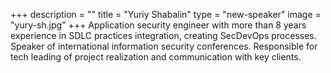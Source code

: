 +++
description = ""
title = "Yuriy Shabalin"
type = "new-speaker"
image = "yury-sh.jpg"
+++
Application security engineer with more than 8 years experience in SDLC practices integration, creating SecDevOps processes. Speaker of international information security conferences. Responsible for tech leading of project realization and communication with key clients.